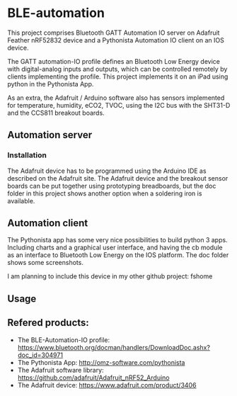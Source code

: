 # BLE-automation
This project comprises Bluetooth GATT Automation IO server on Adafruit Feather nRF52832 device and a Pythonista Automation IO client on an IOS device.

The GATT automation-IO profile defines an Bluetooth Low Energy device with digital-analog inputs and outputs, which can be controlled remotely by clients implementing the profile. This project implements it on an iPad using python in the Pythonista App.

As an extra, the Adafruit / Arduino software also has sensors implemented for temperature, humidity, eCO2, TVOC, using the I2C bus with the SHT31-D and the CCS811 breakout boards.

## Automation server

### Installation

The Adafruit device has to be programmed using the Arduino IDE as described on the Adafruit site. The Adafruit device and the breakout sensor boards can be put together using prototyping breadboards, but the doc folder in this project shows another option when a soldering iron is available.

## Automation client

The Pythonista app has some very nice possibilities to build python 3 apps. Including charts and a graphical user interface, and having the cb module as an interface to Bluetooth Low Energy on the IOS platform. The doc folder shows some screenshots.

I am planning to include this device in my other github project: fshome

## Usage


## Refered products:

- The BLE-Automation-IO profile:
<https://www.bluetooth.org/docman/handlers/DownloadDoc.ashx?doc_id=304971>
- The Pythonista App:
<http://omz-software.com/pythonista>
- The Adafruit software library:
<https://github.com/adafruit/Adafruit_nRF52_Arduino>
- The Adafruit device:
<https://www.adafruit.com/product/3406>



